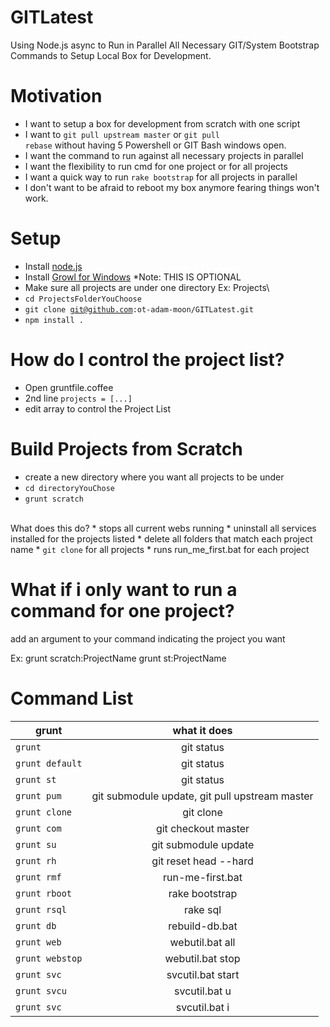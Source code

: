 GITLatest
=========

Using Node.js async to Run in Parallel All Necessary GIT/System Bootstrap Commands to Setup Local Box for Development.

Motivation
==========
  *  I want to setup a box for development from scratch with one script
  *  I want to <code>git pull upstream master</code> or <code>git pull rebase</code> without having 5 Powershell or GIT Bash windows open.
  *  I want the command to run against all necessary projects in parallel
  *  I want the flexibility to run cmd for one project or for all projects
  *  I want a quick way to run <code>rake bootstrap</code> for all projects in parallel
  *  I don't want to be afraid to reboot my box anymore fearing things won't work.

Setup
=====

* Install [node.js](http://nodejs.org/)
* Install [Growl for Windows](http://www.growlforwindows.com/gfw/) *Note: THIS IS OPTIONAL
* Make sure all projects are under one directory Ex: Projects\
* <code>cd ProjectsFolderYouChoose</code>
* <code>git clone git@github.com:ot-adam-moon/GITLatest.git</code>
* <code>npm install .</code>

How do I control the project list?
==================================

* Open gruntfile.coffee
* 2nd line <code>projects = [...]</code>
* edit array to control the Project List


Build Projects from Scratch
===========================

* create a new directory where you want all projects to be under
* <code>cd directoryYouChose</code>
* <code>grunt scratch</code>
<br/>
What does this do?
 * stops all current webs running
 * uninstall all services installed for the projects listed
 * delete all folders that match each project name
 * <code>git clone</code> for all projects
 * runs run_me_first.bat for each project

What if i only want to run a command for one project?
=====================================================

add an argument to your command indicating the project you want

Ex: grunt scratch:ProjectName
    grunt st:ProjectName
    
 
Command List
============

| grunt         | what it does  |
| ------------- |:-------------:|
| <code>grunt</code> | git status |
| <code>grunt default</code> | git status |
| <code>grunt st</code> | git status |
| <code>grunt pum</code> | git submodule update, git pull upstream master |
| <code>grunt clone</code> | git clone |
| <code>grunt com</code> | git checkout master |
| <code>grunt su</code> | git submodule update |
| <code>grunt rh</code> | git reset head --hard |
| <code>grunt rmf</code> | run-me-first.bat |
| <code>grunt rboot</code> | rake bootstrap |
| <code>grunt rsql</code> | rake sql |
| <code>grunt db</code> | rebuild-db.bat |
| <code>grunt web</code> | webutil.bat all |
| <code>grunt webstop</code> | webutil.bat stop |
| <code>grunt svc</code> | svcutil.bat start |
| <code>grunt svcu</code> | svcutil.bat u |
| <code>grunt svc</code> | svcutil.bat i |



